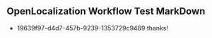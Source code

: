 ## OpenLocalization Workflow Test MarkDown
* 19639f97-d4d7-457b-9239-1353729c9489 
thanks!<!--HONumber=Mar16_HO2-->
